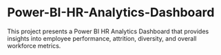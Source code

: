 # Power-BI-HR-Analytics-Dashboard
This project presents a Power BI HR Analytics Dashboard that provides insights into employee performance, attrition, diversity, and overall workforce metrics.
